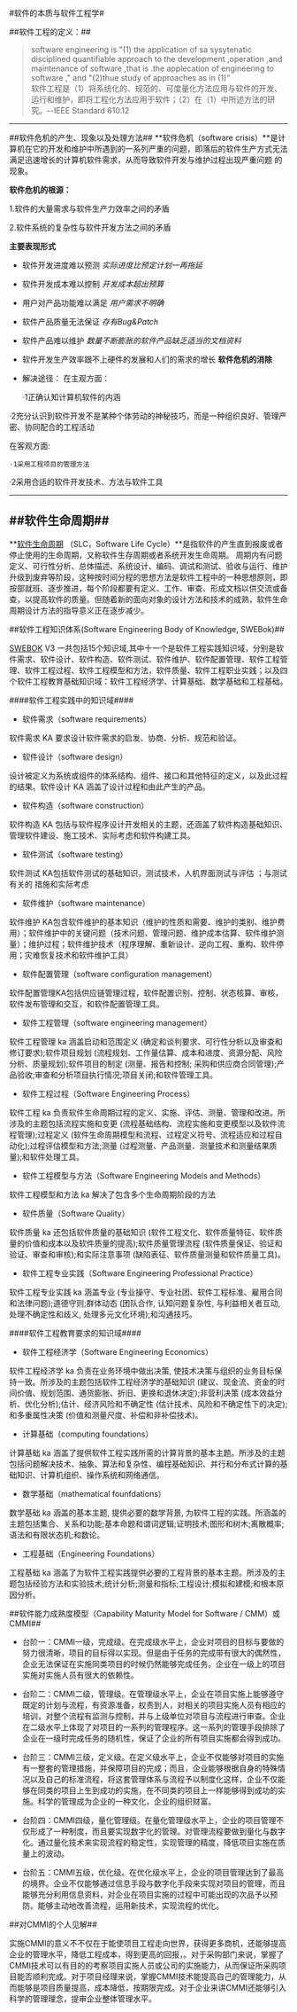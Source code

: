 #软件的本质与软件工程学#

##软件工程的定义：##
>software engineering is "(1) the application of  sa sysytenatic disciplined quantifiable approach to the development ,operation ,and maintenance of software ,that is .the applecation of  engineering to software ," and "(2)thue study of approaches as in (1)"   
软件工程是（1）将系统化的、规范的、可度量化方法应用与软件的开发、运行和维护，即将工程化方法应用于软件；（2）在（1）中所述方法的研究。--IEEE Standard 610.12
****
##软件危机的产生、现象以及处理方法##
**软件危机（software crisis）**是计算机在它的开发和维护中所遇到的一系列严重的问题，即落后的软件生产方式无法满足迅速增长的计算机软件需求，从而导致软件开发与维护过程出现严重问题
的现象。

**软件危机的根源：**

1.软件的大量需求与软件生产力效率之间的矛盾

2.软件系统的复杂性与软件开发方法之间的矛盾

**主要表现形式**
      
- 软件开发进度难以预测
 *实际进度比预定计划一再拖延*
- 软件开发成本难以控制 
    *开发成本超出预算*
- 用户对产品功能难以满足
 *用户需求不明确*
- 软件产品质量无法保证
  *存有Bug&Patch*
- 软件产品难以维护
 *数量不断膨胀的软件产品缺乏适当的文档资料*
- 软件开发生产效率跟不上硬件的发展和人们的需求的增长
**软件危机的消除**

- 解决途径：
在主观方面：

  ·1正确认知计算机软件的内涵

 ·2充分认识到软件开发不是某种个体劳动的神秘技巧，而是一种组织良好、管理严密、协同配合的工程活动

在客观方面:

    ·1采用工程项目的管理方法

   ·2采用合适的软件开发技术、方法与软件工具


****
##软件生命周期##
- 

**[软件生命周期](https://wiki.mbalib.com/wiki/%E8%BD%AF%E4%BB%B6%E7%94%9F%E5%91%BD%E5%91%A8%E6%9C%9F)
（SLC，Software Life Cycle）**是指软件的产生直到报废或者停止使用的生命周期，又称软件生存周期或者系统开发生命周期。
周期内有问题定义、可行性分析、总体描述、系统设计、编码、调试和测试、验收与运行、维护升级到废弃等阶段，这种按时间分程的思想方法是软件工程中的一种思想原则，即按部就班、逐步推进，每个阶段都要有定义、工作、审查、形成文档以供交流或备查，以提高软件的质量。但随着新的面向对象的设计方法和技术的成熟，软件生命周期设计方法的指导意义正在逐步减少。

##软件工程知识体系(Software  Engineering Body of Knowledge, SWEBok)##

[SWEBOK](https://www.sebokwiki.org/wiki/An_Overview_of_the_SWEBOK_Guide)
V3  一共包括15个知识域,其中十一个是软件工程实践知识域，分别是软件需求、软件设计、软件构造、软件测试、软件维护、软件配置管理、软件工程管理、软件工程过程、软件工程模型和方法，软件质量、软件工程职业实践；以及四个软件工程教育基础知识域：软件工程经济学、计算基础、数学基础和工程基础。

####软件工程实践中的知识域####

- 软件需求（software requirements）

软件需求 KA 要求设计软件需求的启发、协商、分析、规范和验证。

- 软件设计（software design）

设计被定义为系统或组件的体系结构、组件、接口和其他特征的定义，以及此过程的结果。软件设计 KA 涵盖了设计过程和由此产生的产品。

- 软件构造（software construction）

软件构造 KA 包括与软件程序设计开发相关的主题，还涵盖了软件构造基础知识、管理软件建设、施工技术、实际考虑和软件构建工具。

- 软件测试（software testing）

软件测试 KA包括软件测试的基础知识，测试技术，人机界面测试与评估
；与测试有关的
措施和实际考虑

- 软件维护（software maintenance）

软件维护 KA包含软件维护的基本知识（维护的性质和需要、维护的类别、维护费用）；软件维护中的关键问题（技术问题、管理问题、维护成本估算、软件维护测量）；维护过程；软件维护技术（程序理解、重新设计、逆向工程、重构、软件停用；灾难恢复技术和软件维护工具）

- 软件配置管理（software configuration management）

软件配置管理KA包括供应链管理过程，软件配置识别、控制、状态核算、审核，软件发布管理和交互，和软件配置管理工具。

- 软件工程管理（software engineering management）


软件工程管理 ka 涵盖启动和范围定义 (确定和谈判要求、可行性分析以及审查和修订要求);软件项目规划 (流程规划、工作量估算、成本和进度、资源分配、风险分析、质量规划);软件项目的制定 (测量、报告和控制; 采购和供应商合同管理);产品验收;审查和分析项目执行情况;项目关闭;和软件管理工具。

- 软件工程过程（Software Engineering Process）

软件工程 ka 负责软件生命周期过程的定义、实施、评估、测量、管理和改进。所涉及的主题包括流程实施和变更 (流程基础结构、流程实施和变更模型以及软件流程管理);过程定义 (软件生命周期模型和流程、过程定义符号、流程适应和过程自动化);过程评估模型和方法;测量 (过程测量、产品测量、测量技术和测量结果质量);和软件处理工具。

- 软件工程模型与方法（Software Engineering Models and Methods）

软件工程模型和方法 ka 解决了包含多个生命周期阶段的方法

- 软件质量（Software Quality）

软件质量 ka 还包括软件质量的基础知识 (软件工程文化、软件质量特征、软件质量的价值和成本以及软件质量的提高);软件质量管理流程 (软件质量保证、验证和验证、审查和审核);和实际注意事项 (缺陷表征、软件质量测量和软件质量工具)。

- 软件工程专业实践（Software Engineering Professional Practice）

软件工程专业实践 ka 涵盖专业 (专业操守、专业社团、软件工程标准、雇用合同和法律问题);道德守则;群体动态 (团队合作, 认知问题复杂性, 与利益相关者互动, 处理不确定性和歧义, 处理多元文化环境);和沟通技巧。

####软件工程教育要求的知识域####

- 软件工程经济学（Software Engineering Economics）

软件工程经济学 ka 负责在业务环境中做出决策, 使技术决策与组织的业务目标保持一致。所涉及的主题包括软件工程经济学的基础知识 (建议、现金流、资金的时间价值、规划范围、通货膨胀、折旧、更换和退休决定);非营利决策 (成本效益分析、优化分析);估计、经济风险和不确定性 (估计技术、风险和不确定性下的决定);和多重属性决策 (价值和测量尺度、补偿和非补偿技术)。

- 计算基础（computing foundations）

计算基础 ka 涵盖了提供软件工程实践所需的计算背景的基本主题。所涉及的主题包括问题解决技术、抽象、算法和复杂性、编程基础知识、并行和分布式计算的基础知识、计算机组织、操作系统和网络通信。

- 数学基础（mathematical founfdations）

数学基础 ka 涵盖的基本主题, 提供必要的数学背景, 为软件工程的实践。所涵盖的主题包括集合、关系和功能;基本命题和谓词逻辑;证明技术;图形和树木;离散概率;语法和有限状态机;和数论。

- 工程基础（Engineering Foundations）

工程基础 ka 涵盖了为软件工程实践提供必要的工程背景的基本主题。所涉及的主题包括经验方法和实验技术;统计分析;测量和指标;工程设计;模拟和建模;和根本原因分析。

##软件能力成熟度模型（Capability Maturity Model for Software / CMM）或 CMMI##

- 台阶一：CMMI一级，完成级。在完成级水平上，企业对项目的目标与要做的努力很清晰，项目的目标得以实现。但是由于任务的完成带有很大的偶然性，企业无法保证在实施同类项目的时候仍然能够完成任务。企业在一级上的项目实施对实施人员有很大的依赖性。

- 台阶二：CMMI二级，管理级。在管理级水平上，企业在项目实施上能够遵守既定的计划与流程，有资源准备，权责到人，对相关的项目实施人员有相应的培训，对整个流程有监测与控制，并与上级单位对项目与流程进行审查。企业在二级水平上体现了对项目的一系列的管理程序。这一系列的管理手段排除了企业在一级时完成任务的随机性，保证了企业的所有项目实施都会得到成功。

- 台阶三：CMMI三级，定义级。在定义级水平上，企业不仅能够对项目的实施有一整套的管理措施，并保障项目的完成；而且，企业能够根据自身的特殊情况以及自己的标准流程，将这套管理体系与流程予以制度化这样，企业不仅能够在同类的项目上生到成功的实施，在不同类的项目上一样能够得到成功的实施。科学的管理成为企业的一种文化，企业的组织财富。

- 台阶四：CMMI四级，量化管理级。在量化管理级水平上，企业的项目管理不仅形成了一种制度，而且要实现数字化的管理。对管理流程要做到量化与数字化。通过量化技术来实现流程的稳定性，实现管理的精度，降低项目实施在质量上的波动。

- 台阶五：CMMI五级，优化级。在优化级水平上，企业的项目管理达到了最高的境界。企业不仅能够通过信息手段与数字化手段来实现对项目的管理，而且能够充分利用信息资料，对企业在项目实施的过程中可能出现的次品予以预防。能够主动地改善流程，运用新技术，实现流程的优化。

##对CMMI的个人见解##

实施CMMI的意义不不仅在于能使项目工程走向世界，获得更多商机，还能够提高企业的管理水平，降低工程成本，得到更高的回报，。对于采购部门来说，掌握了CMMI技术可以有目的的考察项目实施人员或公司的实施能力，从而保证所采购项目能否顺利完成。对于项目经理来说，掌握CMMI技术能提高自己的管理能力，从而能够是项目质量提高，成本降低，按期限完成。对于企业来讲CMMI还能够引入科学的管理理念，提审企业整体管理水平。

